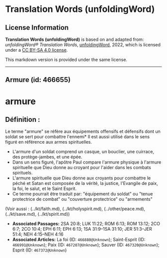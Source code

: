 # Translation Words (unfoldingWord)

## License Information

**Translation Words (unfoldingWord)** is based on and adapted from: _unfoldingWord® Translation Words_, [unfoldingWord](https://unfoldingword.org/utw), 2022, which is licensed under a [CC BY-SA 4.0 license](https://creativecommons.org/licenses/by-sa/4.0/legalcode.en).

This markdown version is provided under the same license.



--------------------------------

## Armure (id: 466655)

armure
======

Définition :
------------

Le terme "armure" se réfère aux équipements offensifs et défensifs dont un soldat se sert pour combattre l'ennemi\* Il est aussi utilisé dans le sens figuré en référence aux armes spirituelles.

* L'armure d'un soldat comprend un casque, un bouclier, une cuirrace, des protège\-jambes, et une épée.
* Dans un sens figuré, l'apôtre Paul compare l'armure physique à l'armure spirituelle que Dieu donne au croyant pour l'aider dans les combats spirituels.
* L'armure spirituelle que Dieu donne aux croyants pour combattre le péché et Satan est composée de la vérité, la justice, l'Evangile de paix, la foi, le salut, et le Saint Esprit.
* Ce terme pourrait être traduit par: "équipement du soldat" ou "tenue protectrice de combat" ou "couverture protectrice" ou "armements"

(Voir aussi : (../kt/faith.md), (../kt/holyspirit.md), (../other/peace.md), (../kt/save.md), (../kt/spirit.md))

* **Associated Passages:** 2SA 20:8; LUK 11:22; ROM 6:13; ROM 13:12; 2CO 6:7; 2CO 10:4; EPH 6:11; EPH 6:13; 1SA 31:9–1SA 31:10; JER 51:3–JER 51:4; NEH 4:15–NEH 4:16
* **Associated Articles:** La foi (ID: `466880@Unknown`); Saint-Esprit (ID: `466991@Unknown`); Paix (ID: `467207@Unknown`); Sauver (ID: `467320@Unknown`); Esprit (ID: `467372@Unknown`)

